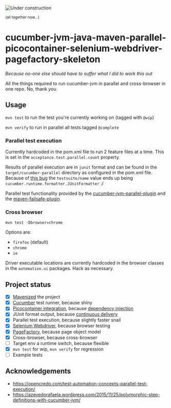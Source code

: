 ![Under construction](https://upload.wikimedia.org/wikipedia/commons/f/f9/Road-under-construction.png "Under construction")

<sup>(all together now...)</sup>

# cucumber-jvm-java-maven-parallel-picocontainer-selenium-webdriver-pagefactory-skeleton
*Because no-one else should have to suffer what I did to work this out*

All the things required to run cucumber-jvm in parallel and cross-browser in one repo. No, thank *you*.

## Usage

`mvn test` to run the test you're currently working on (tagged with `@wip`)

`mvn verify` to run in parallel all tests tagged `@complete`

### Parallel test execution

Currently hardcoded in the pom.xml file to run 2 feature files at a time. This is set in the
`acceptance.test.parallel.count` property.

Results of parallel execution are in `junit` format and can be found in the `target/cucumber-parallel` directory as configured in the pom.xml file. Because of [this bug](https://github.com/cucumber/cucumber-jvm/issues/477) the `testsuite/name` value ends up being `cucumber.runtime.formatter.JUnitFormatter` :/

Parallel test functionality provided by the [cucumber-jvm-parallel-plugin](https://github.com/temyers/cucumber-jvm-parallel-plugin) and the [maven-failsafe-plugin](http://maven.apache.org/surefire/maven-failsafe-plugin/usage.html).

### Cross browser

`mvn test -Dbrowser=chrome`

Options are:

- `firefox` (default)
- `chrome`
- `ie`

Driver executable locations are currently hardcoded in the browser classes in the `automation.ui`
packages. Hack as necessary.

## Project status

- [x] [Mavenized](https://maven.apache.org/pom.html) the project
- [x] [Cucumber](https://cucumber.io/) test runner, because shiny
- [x] [Picocontainer integration](https://cucumber.io/blog/2015/07/08/polymorphic-step-definitions), because [dependency injection](http://martinfowler.com/articles/injection.html)
- [x] JUnit format output, because [continuous delivery](https://continuousdelivery.com/foundations/test-automation/)
- [x] Parallel test execution, because slightly faster snail
- [x] [Selenium Webdriver](http://www.seleniumhq.org/projects/webdriver/), because browser testing
- [x] [PageFactory](https://github.com/SeleniumHQ/selenium/wiki/PageFactory), because page object model
- [x] Cross-browser, because cross-browser
- [ ] Target env a runtime switch, because flexible
- [x] `mvn test` for wip, `mvn verify` for regression
- [ ] Example tests

## Acknowledgements

- https://opencredo.com/test-automation-concepts-parallel-test-execution/
- https://azevedorafaela.wordpress.com/2015/11/25/polymorphic-step-definitions-with-cucumber-jvm/
